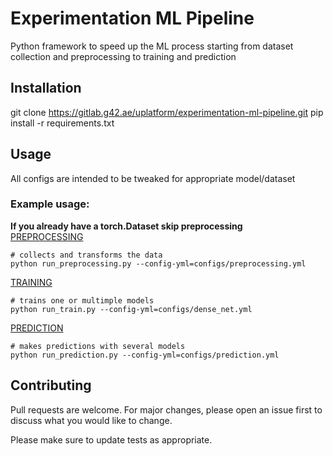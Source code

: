 # Experimentation ML Pipeline

Python framework to speed up the ML process starting from dataset collection and preprocessing to training and prediction

## Installation

git clone https://gitlab.g42.ae/uplatform/experimentation-ml-pipeline.git
pip install -r requirements.txt
## Usage

All configs are intended to be tweaked for appropriate model/dataset


### Example usage:
**If you already have a torch.Dataset skip preprocessing** <br />
[PREPROCESSING](PREPROCESSING.MD)
```terminal
# collects and transforms the data
python run_preprocessing.py --config-yml=configs/preprocessing.yml
```

[TRAINING](TRAINING.md)
```terminal
# trains one or multimple models 
python run_train.py --config-yml=configs/dense_net.yml
```

[PREDICTION](PREDICTION.md)
```terminal
# makes predictions with several models
python run_prediction.py --config-yml=configs/prediction.yml
```


## Contributing
Pull requests are welcome. For major changes, please open an issue first to discuss what you would like to change.

Please make sure to update tests as appropriate.